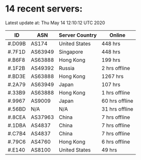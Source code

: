 # 14 recent servers:

Latest update at: Thu May 14 12:10:12 UTC 2020

| ID | ASN | Server Country | Online |
| -- | --- | -------------- | ------ |
| #.D09B | AS174 | United States | 448 hrs |
| #.7F1D | AS63949 | Singapore | 448 hrs |
| #.B6F8 | AS63888 | Hong Kong | 199 hrs |
| #.1F2B | AS49392 | Russia | 2 hrs offline |
| #.BD3E | AS63888 | Hong Kong | 1267 hrs |
| #.2A79 | AS63949 | Japan | 107 hrs |
| #.33B9 | AS63888 | Hong Kong | 1 hrs offline |
| #.9967 | AS9009 | Japan | 60 hrs offline |
| #.56BD | N/A | N/A | 31 hrs offline |
| #.8CEA | AS37963 | China | 7 hrs offline |
| #.1DBA | AS4837 | China | 7 hrs offline |
| #.C7B4 | AS4837 | China | 7 hrs offline |
| #.79C6 | AS4760 | Hong Kong | 6 hrs offline |
| #.E140 | AS8100 | United States | 49 hrs |

